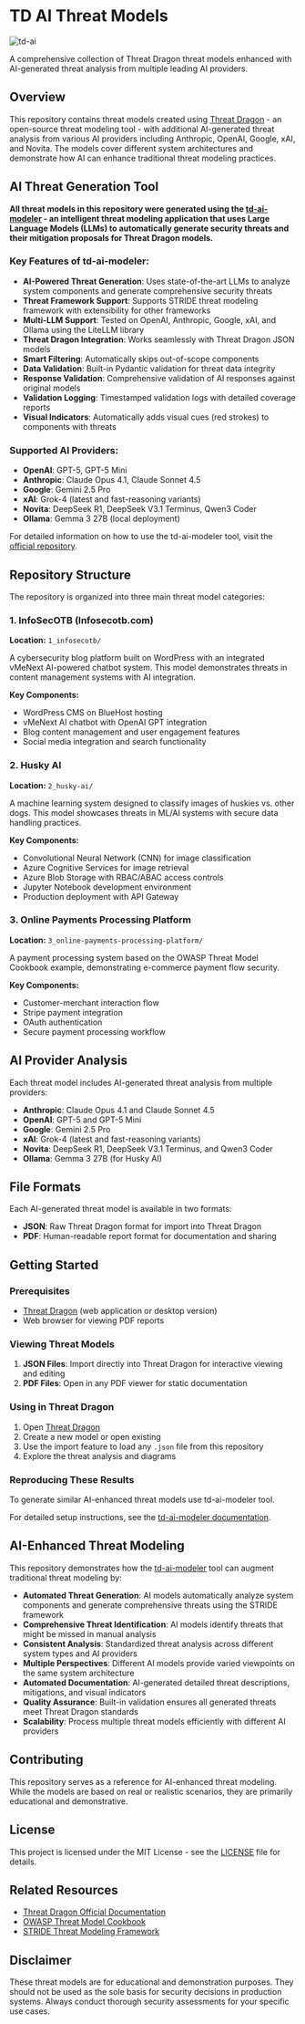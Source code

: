 # TD AI Threat Models

![td-ai](assets/td-ai-part3.png)

A comprehensive collection of Threat Dragon threat models enhanced with AI-generated threat analysis from multiple leading AI providers.

## Overview

This repository contains threat models created using [Threat Dragon](https://threatdragon.org/) - an open-source threat modeling tool - with additional AI-generated threat analysis from various AI providers including Anthropic, OpenAI, Google, xAI, and Novita. The models cover different system architectures and demonstrate how AI can enhance traditional threat modeling practices.

## AI Threat Generation Tool

**All threat models in this repository were generated using the [td-ai-modeler](https://github.com/InfosecOTB/td-ai-modeler) - an intelligent threat modeling application that uses Large Language Models (LLMs) to automatically generate security threats and their mitigation proposals for Threat Dragon models.**

### Key Features of td-ai-modeler:

- **AI-Powered Threat Generation**: Uses state-of-the-art LLMs to analyze system components and generate comprehensive security threats
- **Threat Framework Support**: Supports STRIDE threat modeling framework with extensibility for other frameworks
- **Multi-LLM Support**: Tested on OpenAI, Anthropic, Google, xAI, and Ollama using the LiteLLM library
- **Threat Dragon Integration**: Works seamlessly with Threat Dragon JSON models
- **Smart Filtering**: Automatically skips out-of-scope components
- **Data Validation**: Built-in Pydantic validation for threat data integrity
- **Response Validation**: Comprehensive validation of AI responses against original models
- **Validation Logging**: Timestamped validation logs with detailed coverage reports
- **Visual Indicators**: Automatically adds visual cues (red strokes) to components with threats

### Supported AI Providers:
- **OpenAI**: GPT-5, GPT-5 Mini
- **Anthropic**: Claude Opus 4.1, Claude Sonnet 4.5
- **Google**: Gemini 2.5 Pro
- **xAI**: Grok-4 (latest and fast-reasoning variants)
- **Novita**: DeepSeek R1, DeepSeek V3.1 Terminus, Qwen3 Coder
- **Ollama**: Gemma 3 27B (local deployment)

For detailed information on how to use the td-ai-modeler tool, visit the [official repository](https://github.com/InfosecOTB/td-ai-modeler).

## Repository Structure

The repository is organized into three main threat model categories:

### 1. InfoSecOTB (Infosecotb.com)
**Location:** `1_infosecotb/`

A cybersecurity blog platform built on WordPress with an integrated vMeNext AI-powered chatbot system. This model demonstrates threats in content management systems with AI integration.

**Key Components:**
- WordPress CMS on BlueHost hosting
- vMeNext AI chatbot with OpenAI GPT integration
- Blog content management and user engagement features
- Social media integration and search functionality

### 2. Husky AI
**Location:** `2_husky-ai/`

A machine learning system designed to classify images of huskies vs. other dogs. This model showcases threats in ML/AI systems with secure data handling practices.

**Key Components:**
- Convolutional Neural Network (CNN) for image classification
- Azure Cognitive Services for image retrieval
- Azure Blob Storage with RBAC/ABAC access controls
- Jupyter Notebook development environment
- Production deployment with API Gateway

### 3. Online Payments Processing Platform
**Location:** `3_online-payments-processing-platform/`

A payment processing system based on the OWASP Threat Model Cookbook example, demonstrating e-commerce payment flow security.

**Key Components:**
- Customer-merchant interaction flow
- Stripe payment integration
- OAuth authentication
- Secure payment processing workflow

## AI Provider Analysis

Each threat model includes AI-generated threat analysis from multiple providers:

- **Anthropic**: Claude Opus 4.1 and Claude Sonnet 4.5
- **OpenAI**: GPT-5 and GPT-5 Mini
- **Google**: Gemini 2.5 Pro
- **xAI**: Grok-4 (latest and fast-reasoning variants)
- **Novita**: DeepSeek R1, DeepSeek V3.1 Terminus, and Qwen3 Coder
- **Ollama**: Gemma 3 27B (for Husky AI)

## File Formats

Each AI-generated threat model is available in two formats:
- **JSON**: Raw Threat Dragon format for import into Threat Dragon
- **PDF**: Human-readable report format for documentation and sharing

## Getting Started

### Prerequisites

- [Threat Dragon](https://threatdragon.org/) (web application or desktop version)
- Web browser for viewing PDF reports

### Viewing Threat Models

1. **JSON Files**: Import directly into Threat Dragon for interactive viewing and editing
2. **PDF Files**: Open in any PDF viewer for static documentation

### Using in Threat Dragon

1. Open [Threat Dragon](https://threatdragon.org/)
2. Create a new model or open existing
3. Use the import feature to load any `.json` file from this repository
4. Explore the threat analysis and diagrams

### Reproducing These Results

To generate similar AI-enhanced threat models use td-ai-modeler tool.

For detailed setup instructions, see the [td-ai-modeler documentation](https://github.com/InfosecOTB/td-ai-modeler).

## AI-Enhanced Threat Modeling

This repository demonstrates how the [td-ai-modeler](https://github.com/InfosecOTB/td-ai-modeler) tool can augment traditional threat modeling by:

- **Automated Threat Generation**: AI models automatically analyze system components and generate comprehensive threats using the STRIDE framework
- **Comprehensive Threat Identification**: AI models identify threats that might be missed in manual analysis
- **Consistent Analysis**: Standardized threat analysis across different system types and AI providers
- **Multiple Perspectives**: Different AI models provide varied viewpoints on the same system architecture
- **Automated Documentation**: AI-generated detailed threat descriptions, mitigations, and visual indicators
- **Quality Assurance**: Built-in validation ensures all generated threats meet Threat Dragon standards
- **Scalability**: Process multiple threat models efficiently with different AI providers

## Contributing

This repository serves as a reference for AI-enhanced threat modeling. While the models are based on real or realistic scenarios, they are primarily educational and demonstrative.

## License

This project is licensed under the MIT License - see the [LICENSE](LICENSE) file for details.

## Related Resources

- [Threat Dragon Official Documentation](https://threatdragon.org/)
- [OWASP Threat Model Cookbook](https://github.com/wunderwuzzi23/threat-model-cookbook)
- [STRIDE Threat Modeling Framework](https://docs.microsoft.com/en-us/azure/security/develop/threat-modeling-tool-threats)

## Disclaimer

These threat models are for educational and demonstration purposes. They should not be used as the sole basis for security decisions in production systems. Always conduct thorough security assessments for your specific use cases.
